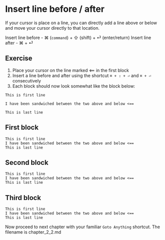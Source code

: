 Insert line before / after
===========================

If your cursor is place on a line, you can directly add a line above or below
and move your cursor directly to that location.

Insert line before - ⌘ (`command`) + ⇧ (shift) + ⏎ (enter/return)
Insert line after - ⌘ + ⏎

Exercise
---------

1. Place your cursor on the line marked <== in the first block
2. Insert a line before and after using the shortcut `⌘ + ⇧ + ⏎` and `⌘ + ⏎`
   consecutively
3. Each block should now look somewhat like the block below:

```
This is first line

I have been sandwiched between the two above and below <==

This is last line
```

First block
------------

```
This is first line
I have been sandwiched between the two above and below <==
This is last line
```
Second block
------------
```
This is first line
I have been sandwiched between the two above and below <==
This is last line
```

Third block
------------
```
This is first line
I have been sandwiched between the two above and below <==
This is last line
```

Now proceed to next chapter with your familiar `Goto Anything` shortcut. The 
filename is chapter_2_2.md